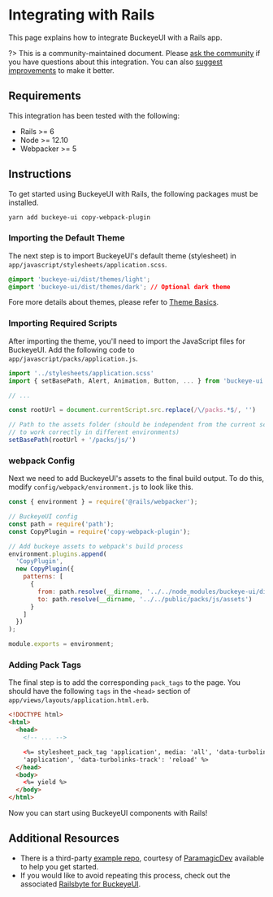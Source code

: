 # Integrating with Rails

This page explains how to integrate BuckeyeUI with a Rails app.

?> This is a community-maintained document. Please [ask the community](/resources/community) if you have questions about this integration. You can also [suggest improvements](https://github.com/bfdeloitte/buckeye-ui/blob/main/docs/tutorials/integrating-with-rails.md) to make it better.

## Requirements

This integration has been tested with the following:

- Rails >= 6
- Node >= 12.10
- Webpacker >= 5

## Instructions

To get started using BuckeyeUI with Rails, the following packages must be installed.

```bash
yarn add buckeye-ui copy-webpack-plugin
```

### Importing the Default Theme

The next step is to import BuckeyeUI's default theme (stylesheet) in `app/javascript/stylesheets/application.scss`.

```css
@import 'buckeye-ui/dist/themes/light';
@import 'buckeye-ui/dist/themes/dark'; // Optional dark theme
```

Fore more details about themes, please refer to [Theme Basics](/getting-started/themes?id=theme-basics).

### Importing Required Scripts

After importing the theme, you'll need to import the JavaScript files for BuckeyeUI. Add the following code to `app/javascript/packs/application.js`.

```js
import '../stylesheets/application.scss'
import { setBasePath, Alert, Animation, Button, ... } from 'buckeye-ui'

// ...

const rootUrl = document.currentScript.src.replace(/\/packs.*$/, '')

// Path to the assets folder (should be independent from the current script source path
// to work correctly in different environments)
setBasePath(rootUrl + '/packs/js/')
```

### webpack Config

Next we need to add BuckeyeUI's assets to the final build output. To do this, modify `config/webpack/environment.js` to look like this.

```js
const { environment } = require('@rails/webpacker');

// BuckeyeUI config
const path = require('path');
const CopyPlugin = require('copy-webpack-plugin');

// Add buckeye assets to webpack's build process
environment.plugins.append(
  'CopyPlugin',
  new CopyPlugin({
    patterns: [
      {
        from: path.resolve(__dirname, '../../node_modules/buckeye-ui/dist/assets'),
        to: path.resolve(__dirname, '../../public/packs/js/assets')
      }
    ]
  })
);

module.exports = environment;
```

### Adding Pack Tags

The final step is to add the corresponding `pack_tags` to the page. You should have the following `tags` in the `<head>` section of `app/views/layouts/application.html.erb`.

```html
<!DOCTYPE html>
<html>
  <head>
    <!-- ... -->

    <%= stylesheet_pack_tag 'application', media: 'all', 'data-turbolinks-track': 'reload' %> <%= javascript_pack_tag
    'application', 'data-turbolinks-track': 'reload' %>
  </head>
  <body>
    <%= yield %>
  </body>
</html>
```

Now you can start using BuckeyeUI components with Rails!

## Additional Resources

- There is a third-party [example repo](https://github.com/ParamagicDev/rails-shoelace-example), courtesy of [ParamagicDev](https://github.com/ParamagicDev) available to help you get started.
- If you would like to avoid repeating this process, check out the associated [Railsbyte for BuckeyeUI](https://railsbytes.com/templates/X8BsEb).

